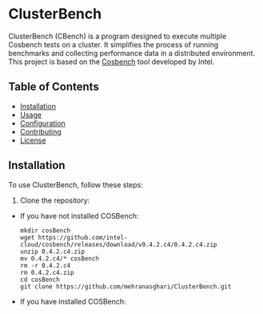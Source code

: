 # ClusterBench
ClusterBench (CBench) is a program designed to execute multiple Cosbench tests on a cluster. It simplifies the process of running benchmarks and collecting performance data in a distributed environment. This project is based on the [Cosbench](https://github.com/intel-cloud/cosbench) tool developed by Intel.

## Table of Contents

- [Installation](#installation)
- [Usage](#usage)
- [Configuration](#configuration)
- [Contributing](#contributing)
- [License](#license)

## Installation

To use ClusterBench, follow these steps:

1. Clone the repository:

- If you have not installed COSBench:
     ```shell
     mkdir cosBench
     wget https://github.com/intel-cloud/cosbench/releases/download/v0.4.2.c4/0.4.2.c4.zip
     unzip 0.4.2.c4.zip
     mv 0.4.2.c4/* cosBench
     rm -r 0.4.2.c4
     rm 0.4.2.c4.zip
     cd cosBench
     git clone https://github.com/mehranasghari/ClusterBench.git
     
- If you have installed COSBench:
     
